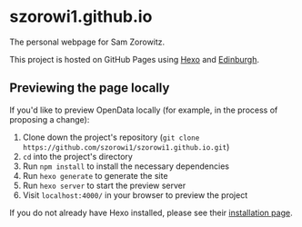 # szorowi1.github.io

The personal webpage for Sam Zorowitz.

This project is hosted on GitHub Pages using [Hexo](https://hexo.io/docs/) and [Edinburgh](https://github.com/sharvaridesai/hexo-theme-edinburgh).

## Previewing the page locally

If you'd like to preview OpenData locally (for example, in the process of proposing a change):

1. Clone down the project's repository (`git clone https://github.com/szorowi1/szorowi1.github.io.git`)
2. `cd` into the project's directory
3. Run `npm install` to install the necessary dependencies
4. Run `hexo generate` to generate the site
5. Run `hexo server` to start the preview server
6. Visit `localhost:4000/` in your browser to preview the project

If you do not already have Hexo installed, please see their [installation page](https://hexo.io/docs/#Installation).
